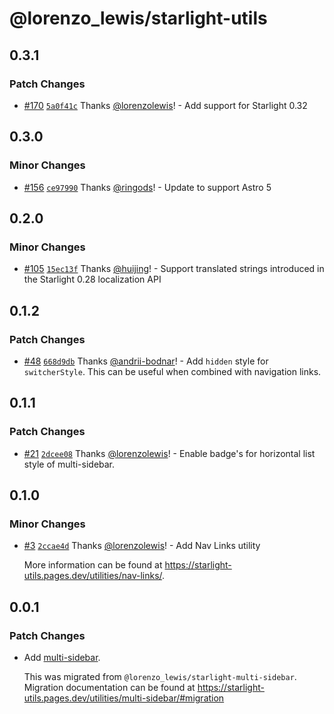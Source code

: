 # @lorenzo_lewis/starlight-utils

## 0.3.1

### Patch Changes

- [#170](https://github.com/lorenzolewis/starlight-utils/pull/170) [`5a0f41c`](https://github.com/lorenzolewis/starlight-utils/commit/5a0f41c8819cc490002cae72db76157623ee1331) Thanks [@lorenzolewis](https://github.com/lorenzolewis)! - Add support for Starlight 0.32

## 0.3.0

### Minor Changes

- [#156](https://github.com/lorenzolewis/starlight-utils/pull/156) [`ce97990`](https://github.com/lorenzolewis/starlight-utils/commit/ce9799099ce0e7536033fde9d5d446b2ec87ad10) Thanks [@ringods](https://github.com/ringods)! - Update to support Astro 5

## 0.2.0

### Minor Changes

- [#105](https://github.com/lorenzolewis/starlight-utils/pull/105) [`15ec13f`](https://github.com/lorenzolewis/starlight-utils/commit/15ec13f497f9653bc6ec30b2b5af1649712406e2) Thanks [@huijing](https://github.com/huijing)! - Support translated strings introduced in the Starlight 0.28 localization API

## 0.1.2

### Patch Changes

- [#48](https://github.com/lorenzolewis/starlight-utils/pull/48) [`668d9db`](https://github.com/lorenzolewis/starlight-utils/commit/668d9db5fec01c13d8f9c7f4f1ca7dd4ffdf85ac) Thanks [@andrii-bodnar](https://github.com/andrii-bodnar)! - Add `hidden` style for `switcherStyle`. This can be useful when combined with navigation links.

## 0.1.1

### Patch Changes

- [#21](https://github.com/lorenzolewis/starlight-utils/pull/21) [`2dcee08`](https://github.com/lorenzolewis/starlight-utils/commit/2dcee083e56d4dcc9a27e77895085a7b081e21f1) Thanks [@lorenzolewis](https://github.com/lorenzolewis)! - Enable badge's for horizontal list style of multi-sidebar.

## 0.1.0

### Minor Changes

- [#3](https://github.com/lorenzolewis/starlight-utils/pull/3) [`2ccae4d`](https://github.com/lorenzolewis/starlight-utils/commit/2ccae4da48e1933548879d9e41f2f9a1efd8e9fa) Thanks [@lorenzolewis](https://github.com/lorenzolewis)! - Add Nav Links utility

  More information can be found at https://starlight-utils.pages.dev/utilities/nav-links/.

## 0.0.1

### Patch Changes

- Add [multi-sidebar](https://starlight-utils.pages.dev/utilities/multi-sidebar/).

  This was migrated from `@lorenzo_lewis/starlight-multi-sidebar`. Migration documentation can be found at https://starlight-utils.pages.dev/utilities/multi-sidebar/#migration
